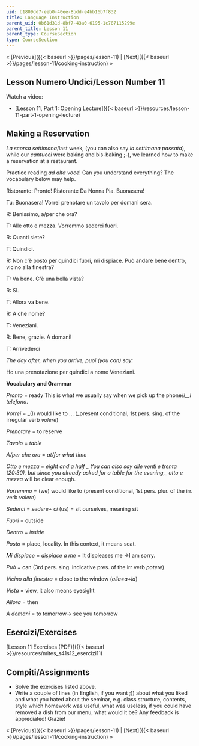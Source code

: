 ```yaml
---
uid: b1809dd7-eeb0-40ee-8bdd-e4bb16b7f832
title: Language Instruction
parent_uid: 0b61d31d-8bf7-43a0-6195-1c787115299e
parent_title: Lesson 11
parent_type: CourseSection
type: CourseSection
---
```


« [Previous]({{< baseurl >}}/pages/lesson-11) | [Next]({{< baseurl >}}/pages/lesson-11/cooking-instruction) »

Lesson Numero Undici/Lesson Number 11
-------------------------------------

Watch a video:

*   [Lesson 11, Part 1: Opening Lecture]({{< baseurl >}}/resources/lesson-11-part-1-opening-lecture)

Making a Reservation
--------------------

_La scorsa settimana_/last week, (you can also say _la settimana passata_), while our _cantucci_ were baking and bis-baking ;-), we learned how to make a reservation at a restaurant.

Practice reading _ad alta voce_! Can you understand everything? The vocabulary below may help.

Ristorante: Pronto! Ristorante Da Nonna Pia. Buonasera!

Tu: Buonasera! Vorrei prenotare un tavolo per domani sera.

R: Benissimo, a/per che ora?

T: Alle otto e mezza. Vorremmo sederci fuori.

R: Quanti siete?

T: Quindici.

R: Non c'è posto per quindici fuori, mi dispiace. Può andare bene dentro, vicino alla finestra?

T: Va bene. C'è una bella vista?

R: Sì.

T: Allora va bene.

R: A che nome?

T: Veneziani.

R: Bene, grazie. A domani!

T: Arrivederci

_The day after, when you arrive, puoi (you can) say:_

Ho una prenotazione per quindici a nome Veneziani.

**Vocabulary and Grammar**

_Pronto_ = ready  This is what we usually say when we pick up the phone/_i__l telefono_.

_Vorrei_ = _(I) would like to ... (_present conditional, 1st pers. sing. of the irregular verb _volere_)

_Prenotare_ = to reserve

_Tavolo_ = _table_

_A/per che ora_ \= _at/for what time_

_Otto e mezza_ = _eight and a half _ You can also say _alle venti e trenta_ (20:30), but since you already asked for a table for the evening_,_ _otto e mezza_ will be clear enough.

_Vorremmo_ = (we) would like to (present conditional, 1st pers. plur. of the irr. verb _volere_)

_Sederci_ = _sedere+ ci_ (us) = sit ourselves, meaning sit

_Fuori_ = outside

_Dentro_ \= _inside_

_Posto_ = place, locality. In this context, it means seat.

_Mi dispiace_ = _dispiace a me_ = It displeases me →I am sorry.

_Può_ = can (3rd pers. sing. indicative pres. of the irr verb _potere_)

_Vicino alla finestra_ = close to the window (_alla=a+la_)

_Vista_ = view, it also means eyesight

_Allora_ = then

_A domani_ \= to tomorrow→ see you tomorrow

Esercizi/Exercises
------------------

[Lesson 11 Exercises (PDF)]({{< baseurl >}}/resources/mites_s41s12_esercizi11)

Compiti/Assignments
-------------------

*   Solve the exercises listed above.
*   Write a couple of lines (in English, if you want ;)) about what you liked and what you hated about the seminar, e.g. class structure, contents, style which homework was useful, what was useless, if you could have removed a dish from our menu, what would it be? Any feedback is appreciated! Grazie!

« [Previous]({{< baseurl >}}/pages/lesson-11) | [Next]({{< baseurl >}}/pages/lesson-11/cooking-instruction) »
